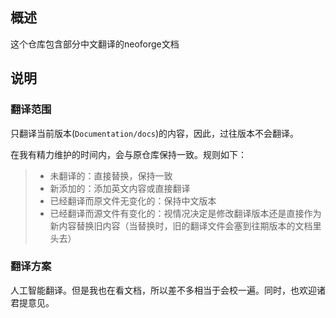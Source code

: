 ## 概述

这个仓库包含部分中文翻译的neoforge文档

## 说明

### 翻译范围

只翻译当前版本(`Documentation/docs`)的内容，因此，过往版本不会翻译。

在我有精力维护的时间内，会与原仓库保持一致。规则如下：

> - 未翻译的：直接替换，保持一致
> - 新添加的：添加英文内容或直接翻译
> - 已经翻译而原文件无变化的：保持中文版本
> - 已经翻译而源文件有变化的：视情况决定是修改翻译版本还是直接作为新内容替换旧内容（当替换时，旧的翻译文件会塞到往期版本的文档里头去）

### 翻译方案

人工智能翻译。但是我也在看文档，所以差不多相当于会校一遍。同时，也欢迎诸君提意见。